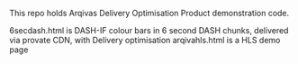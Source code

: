 This repo holds Arqivas Delivery Optimisation Product demonstration code.

6secdash.html is DASH-IF colour bars in 6 second DASH chunks, delivered via provate CDN, with Delivery optimisation
arqivahls.html is a HLS demo page

